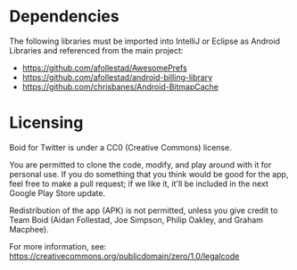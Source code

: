 Dependencies
=============

The following libraries must be imported into IntelliJ or Eclipse as Android Libraries and referenced from the main project:

* https://github.com/afollestad/AwesomePrefs
* https://github.com/afollestad/android-billing-library
* https://github.com/chrisbanes/Android-BitmapCache

Licensing
=============

Boid for Twitter is under a CC0 (Creative Commons) license.

You are permitted to clone the code, modify, and play around with it for personal use. If you do something that you think would be good for the app, feel free to make a pull request; if we like it, it'll be included in the next Google Play Store update.

Redistribution of the app (APK) is not permitted, unless you give credit to Team Boid (Aidan Follestad, Joe Simpson, Philip Oakley, and Graham Macphee).

For more information, see: https://creativecommons.org/publicdomain/zero/1.0/legalcode

